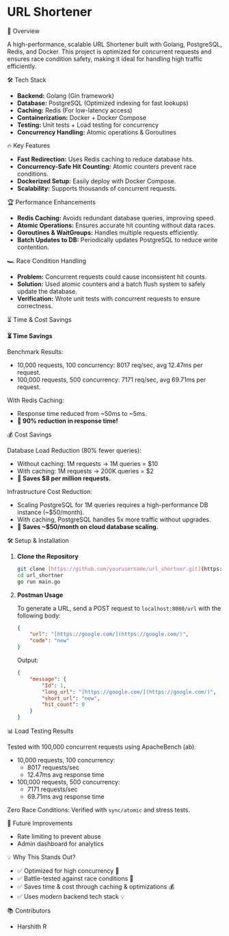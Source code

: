 # URL Shortener

🚀 Overview

A high-performance, scalable URL Shortener built with Golang, PostgreSQL, Redis, and Docker. This project is optimized for concurrent requests and ensures race condition safety, making it ideal for handling high traffic efficiently.

🛠 Tech Stack

*   **Backend:** Golang (Gin framework)
*   **Database:** PostgreSQL (Optimized indexing for fast lookups)
*   **Caching:** Redis (For low-latency access)
*   **Containerization:** Docker + Docker Compose
*   **Testing:** Unit tests + Load testing for concurrency
*   **Concurrency Handling:** Atomic operations & Goroutines

🔥 Key Features

*   **Fast Redirection:** Uses Redis caching to reduce database hits.
*   **Concurrency-Safe Hit Counting:** Atomic counters prevent race conditions.
*   **Dockerized Setup:** Easily deploy with Docker Compose.
*   **Scalability:** Supports thousands of concurrent requests.

🏆 Performance Enhancements

*   **Redis Caching:** Avoids redundant database queries, improving speed.
*   **Atomic Operations:** Ensures accurate hit counting without data races.
*   **Goroutines & WaitGroups:** Handles multiple requests efficiently.
*   **Batch Updates to DB:** Periodically updates PostgreSQL to reduce write contention.

🏎 Race Condition Handling

*   **Problem:** Concurrent requests could cause inconsistent hit counts.
*   **Solution:** Used atomic counters and a batch flush system to safely update the database.
*   **Verification:** Wrote unit tests with concurrent requests to ensure correctness.

⏳ Time & Cost Savings

**⏳ Time Savings**

Benchmark Results:

*   10,000 requests, 100 concurrency: 8017 req/sec, avg 12.47ms per request.
*   100,000 requests, 500 concurrency: 7171 req/sec, avg 69.71ms per request.

With Redis Caching:

*   Response time reduced from ~50ms to ~5ms.
*   **🔹 90% reduction in response time!**

💰 Cost Savings

Database Load Reduction (80% fewer queries):

*   Without caching: 1M requests → 1M queries = $10
*   With caching: 1M requests → 200K queries = $2
*   **🔹 Saves $8 per million requests.**

Infrastructure Cost Reduction:

*   Scaling PostgreSQL for 1M queries requires a high-performance DB instance (~$50/month).
*   With caching, PostgreSQL handles 5x more traffic without upgrades.
*   **🔹 Saves ~$50/month on cloud database scaling.**

🛠 Setup & Installation

1.  **Clone the Repository**

    ```bash
    git clone [https://github.com/yourusername/url_shortner.git](https://github.com/yourusername/url_shortner.git)
    cd url_shortner
    go run main.go
    ```

2.  **Postman Usage**

    To generate a URL, send a POST request to `localhost:8080/url` with the following body:

    ```json
    {
        "url": "[https://google.com/](https://google.com/)",
        "code": "new"
    }
    ```

    Output:

    ```json
    {
        "message": {
            "Id": 1,
            "long_url": "[https://google.com/](https://google.com/)",
            "short_url": "new",
            "hit_count": 0
        }
    }
    ```

📊 Load Testing Results

Tested with 100,000 concurrent requests using ApacheBench (ab):

*   10,000 requests, 100 concurrency:
    *   8017 requests/sec
    *   12.47ms avg response time
*   100,000 requests, 500 concurrency:
    *   7171 requests/sec
    *   69.71ms avg response time

Zero Race Conditions: Verified with `sync/atomic` and stress tests.

🚀 Future Improvements

*   Rate limiting to prevent abuse
*   Admin dashboard for analytics

💡 Why This Stands Out?

*   ✅ Optimized for high concurrency 🚀
*   ✅ Battle-tested against race conditions 🔄
*   ✅ Saves time & cost through caching & optimizations 💰
*   ✅ Uses modern backend tech stack 💡

📚 Contributors

*   Harshith R
